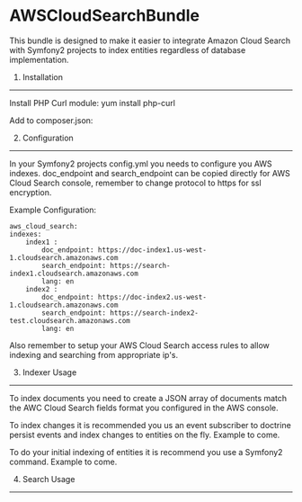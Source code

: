 AWSCloudSearchBundle
====================

This bundle is designed to make it easier to integrate Amazon Cloud Search with Symfony2 projects to index entities regardless of database implementation.


1) Installation
---------------

Install PHP Curl module:
    yum install php-curl

Add to composer.json:


2) Configuration
---------------
In your Symfony2 projects config.yml you needs to configure you AWS indexes. 
doc_endpoint and search_endpoint can be copied directly for AWS Cloud Search console, remember to change protocol to https for ssl encryption.

Example Configuration:

	aws_cloud_search: 
    indexes: 
        index1 :
            doc_endpoint: https://doc-index1.us-west-1.cloudsearch.amazonaws.com
            search_endpoint: https://search-index1.cloudsearch.amazonaws.com
            lang: en
        index2 :
            doc_endpoint: https://doc-index2.us-west-1.cloudsearch.amazonaws.com
            search_endpoint: https://search-index2-test.cloudsearch.amazonaws.com
            lang: en

Also remember to setup your AWS Cloud Search access rules to allow indexing and searching from appropriate ip's. 

3) Indexer Usage
--------------
To index documents you need to create a JSON array of documents match the AWC Cloud Search fields format you configured in the AWS console.

To index changes it is recommended you us an event subscriber to doctrine persist events and index changes to entities on the fly.
Example to come.

To do your initial indexing of entities it is recommend you use a Symfony2 command.
Example to come.

4) Search Usage
--------------



